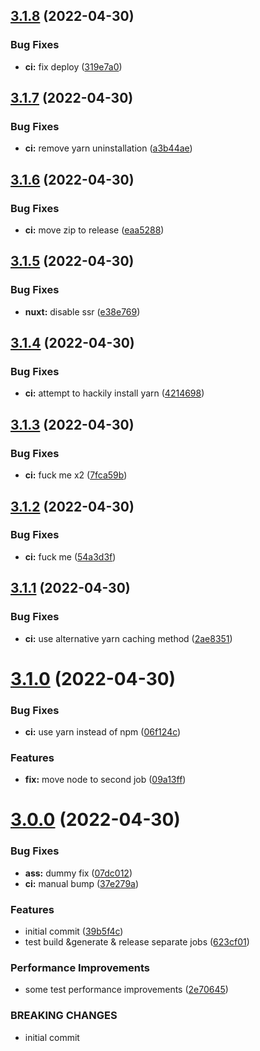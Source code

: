 ## [3.1.8](https://github.com/SugarF0x/ci-playground/compare/v3.1.7...v3.1.8) (2022-04-30)


### Bug Fixes

* **ci:** fix deploy ([319e7a0](https://github.com/SugarF0x/ci-playground/commit/319e7a0fd9714462727e3a0703a5d7c45e69d859))



## [3.1.7](https://github.com/SugarF0x/ci-playground/compare/v3.1.6...v3.1.7) (2022-04-30)


### Bug Fixes

* **ci:** remove yarn uninstallation ([a3b44ae](https://github.com/SugarF0x/ci-playground/commit/a3b44ae9ef878011b64bd718c827f6d5e68627cc))



## [3.1.6](https://github.com/SugarF0x/ci-playground/compare/v3.1.5...v3.1.6) (2022-04-30)


### Bug Fixes

* **ci:** move zip to release ([eaa5288](https://github.com/SugarF0x/ci-playground/commit/eaa5288eb9f9c689c1557c9b86537de7b112a2c9))



## [3.1.5](https://github.com/SugarF0x/ci-playground/compare/v3.1.4...v3.1.5) (2022-04-30)


### Bug Fixes

* **nuxt:** disable ssr ([e38e769](https://github.com/SugarF0x/ci-playground/commit/e38e769b027cc96b827ad26c5a488c1413d0d646))



## [3.1.4](https://github.com/SugarF0x/ci-playground/compare/v3.1.3...v3.1.4) (2022-04-30)


### Bug Fixes

* **ci:** attempt to hackily install yarn ([4214698](https://github.com/SugarF0x/ci-playground/commit/4214698e631efa69faeccb00f5e02d34139c102c))



## [3.1.3](https://github.com/SugarF0x/ci-playground/compare/v3.1.2...v3.1.3) (2022-04-30)


### Bug Fixes

* **ci:** fuck me x2 ([7fca59b](https://github.com/SugarF0x/ci-playground/commit/7fca59bfeabb006d3d067e1d59cb18ff2f946a95))



## [3.1.2](https://github.com/SugarF0x/ci-playground/compare/v3.1.1...v3.1.2) (2022-04-30)


### Bug Fixes

* **ci:** fuck me ([54a3d3f](https://github.com/SugarF0x/ci-playground/commit/54a3d3f5afdeb28dc685db8563ea1401ffa8029a))



## [3.1.1](https://github.com/SugarF0x/ci-playground/compare/v3.1.0...v3.1.1) (2022-04-30)


### Bug Fixes

* **ci:** use alternative yarn caching method ([2ae8351](https://github.com/SugarF0x/ci-playground/commit/2ae8351ac4c8600466cf0b3d462ff88f04212d6e))



# [3.1.0](https://github.com/SugarF0x/ci-playground/compare/v3.0.0...v3.1.0) (2022-04-30)


### Bug Fixes

* **ci:** use yarn instead of npm ([06f124c](https://github.com/SugarF0x/ci-playground/commit/06f124c9ac3df431be0482c8f1bd1a149cc8966e))


### Features

* **fix:** move node to second job ([09a13ff](https://github.com/SugarF0x/ci-playground/commit/09a13ff245d634a2df540d9bb0ae6d3ea66caa33))



# [3.0.0](https://github.com/SugarF0x/ci-playground/compare/39b5f4c75553bc56957d63ed27a9c74376433d12...v3.0.0) (2022-04-30)


### Bug Fixes

* **ass:** dummy fix ([07dc012](https://github.com/SugarF0x/ci-playground/commit/07dc012e50609c96910056f5831e9229aa8f7242))
* **ci:** manual bump ([37e279a](https://github.com/SugarF0x/ci-playground/commit/37e279aaa5de570a3ab3a9fc4109fd6329174f4b))


### Features

* initial commit ([39b5f4c](https://github.com/SugarF0x/ci-playground/commit/39b5f4c75553bc56957d63ed27a9c74376433d12))
* test build &generate & release separate jobs ([623cf01](https://github.com/SugarF0x/ci-playground/commit/623cf01d511a08e75a194949823fba5df114b1df))


### Performance Improvements

* some test performance improvements ([2e70645](https://github.com/SugarF0x/ci-playground/commit/2e70645f666b43de813e8fee2c979a32591be484))


### BREAKING CHANGES

* initial commit




